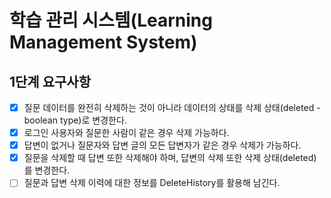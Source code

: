 # 학습 관리 시스템(Learning Management System)
## 1단계 요구사항
* [X] 질문 데이터를 완전히 삭제하는 것이 아니라 데이터의 상태를 삭제 상태(deleted - boolean type)로 변경한다.
* [X] 로그인 사용자와 질문한 사람이 같은 경우 삭제 가능하다.
* [X] 답변이 없거나 질문자와 답변 글의 모든 답변자가 같은 경우 삭제가 가능하다.
* [X] 질문을 삭제할 때 답변 또한 삭제해야 하며, 답변의 삭제 또한 삭제 상태(deleted)를 변경한다.
* [ ] 질문과 답변 삭제 이력에 대한 정보를 DeleteHistory를 활용해 남긴다.